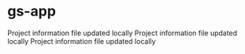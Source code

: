 # gs-app

Project information file
updated locally
Project information file
updated locally
Project information file
updated locally

